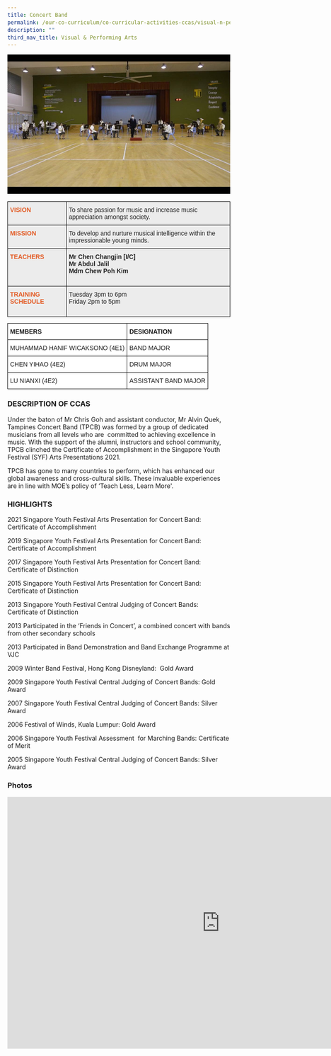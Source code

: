 ```yaml
---
title: Concert Band
permalink: /our-co-curriculum/co-curricular-activities-ccas/visual-n-performing-arts/concert-band/
description: ""
third_nav_title: Visual & Performing Arts
---
```

![](/images/Concert%20band%20photo.jpg)

<style type="text/css">
.tg  {border-collapse:collapse;border-spacing:0;}
.tg td{border-color:black;border-style:solid;border-width:1px;font-family:Arial, sans-serif;font-size:14px;
  overflow:hidden;padding:10px 5px;word-break:normal;}
.tg th{border-color:black;border-style:solid;border-width:1px;font-family:Arial, sans-serif;font-size:14px;
  font-weight:normal;overflow:hidden;padding:10px 5px;word-break:normal;}
.tg .tg-emg8{background-color:#ECECEC;color:#222;text-align:left;vertical-align:top}
.tg .tg-xd6j{background-color:#ECECEC;color:#E35C26;font-weight:bold;text-align:left;vertical-align:top}
.tg .tg-b4br{background-color:#ECECEC;color:#222;font-weight:bold;text-align:left;vertical-align:top}
</style>
<table class="tg">
<thead>
  <tr>
    <th class="tg-xd6j">VISION<br><br></th>
    <th class="tg-emg8">To share passion for music and increase music appreciation amongst society. </th>
  </tr>
</thead>
<tbody>
  <tr>
    <td class="tg-xd6j">MISSION</td>
    <td class="tg-emg8">To develop and nurture musical intelligence within the impressionable young minds.</td>
  </tr>
  <tr>
    <td class="tg-xd6j">TEACHERS<br><br><br><br></td>
    <td class="tg-b4br">Mr Chen Changjin [I/C]<br>Mr Abdul Jalil<br>Mdm Chew
Poh Kim</td>
  </tr>
  <tr>
    <td class="tg-xd6j">TRAINING SCHEDULE<br><br></td>
    <td class="tg-emg8">Tuesday 3pm to 6pm<br>Friday 2pm to 5pm<br></td>
  </tr>
</tbody>
</table>

<style type="text/css">
.tg  {border-collapse:collapse;border-spacing:0;}
.tg td{border-color:black;border-style:solid;border-width:1px;font-family:Arial, sans-serif;font-size:14px;
  overflow:hidden;padding:10px 5px;word-break:normal;}
.tg th{border-color:black;border-style:solid;border-width:1px;font-family:Arial, sans-serif;font-size:14px;
  font-weight:normal;overflow:hidden;padding:10px 5px;word-break:normal;}
.tg .tg-dgl5{background-color:#FFF;font-weight:bold;text-align:left;vertical-align:top}
.tg .tg-ktyi{background-color:#FFF;text-align:left;vertical-align:top}
</style>
<table class="tg">
<thead>
  <tr>
    <th class="tg-dgl5">MEMBERS</th>
    <th class="tg-dgl5">DESIGNATION</th>
  </tr>
</thead>
<tbody>
  <tr>
    <td class="tg-ktyi">MUHAMMAD HANIF WICAKSONO (4E1)</td>
    <td class="tg-ktyi">BAND MAJOR</td>
  </tr>
  <tr>
    <td class="tg-ktyi">CHEN YIHAO (4E2)</td>
    <td class="tg-ktyi"> DRUM MAJOR</td>
  </tr>
  <tr>
    <td class="tg-ktyi">LU NIANXI (4E2)</td>
    <td class="tg-ktyi">ASSISTANT BAND MAJOR</td>
  </tr>
</tbody>
</table>

### DESCRIPTION OF CCAS

Under the baton of Mr Chris Goh and assistant conductor, Mr Alvin Quek, Tampines Concert Band (TPCB) was formed by a group of dedicated musicians from all levels who are&nbsp; committed to achieving excellence in music. With the support of the alumni, instructors and school community, TPCB clinched the Certificate of Accomplishment in the Singapore Youth Festival (SYF) Arts Presentations 2021.&nbsp;

  

TPCB has gone to many countries to perform, which has enhanced our global awareness and cross-cultural skills. These invaluable experiences are in line with MOE’s policy of ‘Teach Less, Learn More'.&nbsp;&nbsp;

  

### HIGHLIGHTS

2021 Singapore Youth Festival Arts Presentation for Concert Band: Certificate of Accomplishment

2019 Singapore Youth Festival Arts Presentation for Concert Band: Certificate of Accomplishment

2017 Singapore Youth Festival Arts Presentation for Concert Band: Certificate of Distinction

2015 Singapore Youth Festival Arts Presentation for Concert Band: Certificate of Distinction

2013 Singapore Youth Festival Central Judging of Concert Bands: Certificate of Distinction

2013 Participated in the ‘Friends in Concert’, a combined concert with bands from other secondary schools

2013 Participated in Band Demonstration and Band Exchange Programme at VJC

2009 Winter Band Festival, Hong Kong Disneyland: &nbsp;Gold Award

2009 Singapore Youth Festival Central Judging of Concert Bands: Gold Award&nbsp;

2007 Singapore Youth Festival Central Judging of Concert Bands: Silver Award

2006 Festival of Winds, Kuala Lumpur: Gold Award

2006 Singapore Youth Festival Assessment &nbsp;for Marching Bands: Certificate of Merit

2005 Singapore Youth Festival Central Judging of Concert Bands: Silver Award

### Photos

<iframe allowfullscreen="true" height="569" width="960" frameborder="0" src="https://docs.google.com/presentation/d/e/2PACX-1vSlDGClF5ssi6DtwjPVubZtAj7RKmUwDtOy5mVAOR3Nrth2GlUquU6714hKzXudNoZagHKNwwsYe9EX/embed?start=true&amp;loop=true&amp;delayms=3000"></iframe>